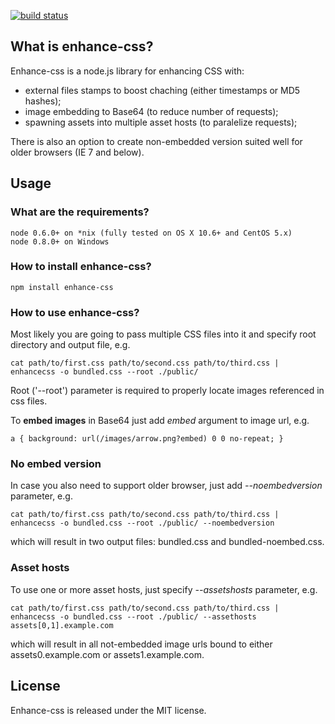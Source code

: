 [![build status](https://secure.travis-ci.org/GoalSmashers/enhance-css.png)](http://travis-ci.org/GoalSmashers/enhance-css)
## What is enhance-css? ##

Enhance-css is a node.js library for enhancing CSS with:

* external files stamps to boost chaching (either timestamps or MD5 hashes);
* image embedding to Base64 (to reduce number of requests);
* spawning assets into multiple asset hosts (to paralelize requests);

There is also an option to create non-embedded version suited well for older browsers (IE 7 and below).

## Usage ##

### What are the requirements? ###

    node 0.6.0+ on *nix (fully tested on OS X 10.6+ and CentOS 5.x)
    node 0.8.0+ on Windows

### How to install enhance-css? ###

    npm install enhance-css


### How to use enhance-css? ###

Most likely you are going to pass multiple CSS files into it and specify root directory and output file, e.g.

    cat path/to/first.css path/to/second.css path/to/third.css | enhancecss -o bundled.css --root ./public/

Root ('--root') parameter is required to properly locate images referenced in css files.

To **embed images** in Base64 just add *embed* argument to image url, e.g.

    a { background: url(/images/arrow.png?embed) 0 0 no-repeat; }

### No embed version ###

In case you also need to support older browser, just add *--noembedversion* parameter, e.g.

    cat path/to/first.css path/to/second.css path/to/third.css | enhancecss -o bundled.css --root ./public/ --noembedversion

which will result in two output files: bundled.css and bundled-noembed.css.

### Asset hosts ####

To use one or more asset hosts, just specify *--assetshosts* parameter, e.g.

    cat path/to/first.css path/to/second.css path/to/third.css | enhancecss -o bundled.css --root ./public/ --assethosts assets[0,1].example.com

which will result in all not-embedded image urls bound to either assets0.example.com or assets1.example.com.

## License ##

Enhance-css is released under the MIT license.